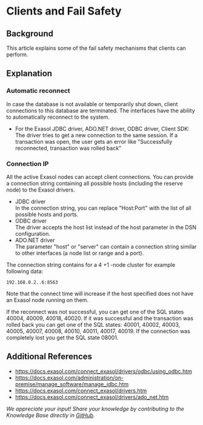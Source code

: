 # Clients and Fail Safety 
## Background

This article explains some of the fail safety mechanisms that clients can perform. 

## Explanation

### Automatic reconnect

In case the database is not available or temporarily shut down, client connections to this database are terminated. The interfaces have the ability to automatically reconnect to the system. 

* For the Exasol JDBC driver, ADO.NET driver, ODBC driver, Client SDK:  
The driver tries to get a new connection to the same session. If a transaction was open, the user gets an error like "Successfully reconnected, transaction was rolled back"

### Connection IP

All the active Exasol nodes can accept client connections. You can provide a connection string containing all possible hosts (including the reserve node) to the Exasol drivers.

* JDBC driver  
In the connection string, you can replace "Host:Port" with the list of all possible hosts and ports.
* ODBC driver  
The driver accepts the host list instead of the host parameter in the DSN configuration.
* ADO.NET driver  
The parameter "host" or "server" can contain a connection string similar to other interfaces (a node list or range and a port).

The connection string contains for a 4 +1 -node cluster for example following data:


```
192.168.0.2..6:8563 
```
Note that the connect time will increase if the host specified does not have an Exasol node running on them.

If the reconnect was not successful, you can get one of the SQL states 40004, 40009, 40018, 40020. If it was successful and the transaction was rolled back you can get one of the SQL states: 40001, 40002, 40003, 40005, 40007, 40008, 40010, 40011, 40017, 40019. If the connection was completely lost you get the SQL state 08001.

## Additional References

* <https://docs.exasol.com/connect_exasol/drivers/odbc/using_odbc.htm>
* <https://docs.exasol.com/administration/on-premise/manage_software/manage_jdbc.htm>
* <https://docs.exasol.com/connect_exasol/drivers.htm>
* <https://docs.exasol.com/connect_exasol/drivers/ado_net.htm>

*We appreciate your input! Share your knowledge by contributing to the Knowledge Base directly in [GitHub](https://github.com/exasol/public-knowledgebase).* 
